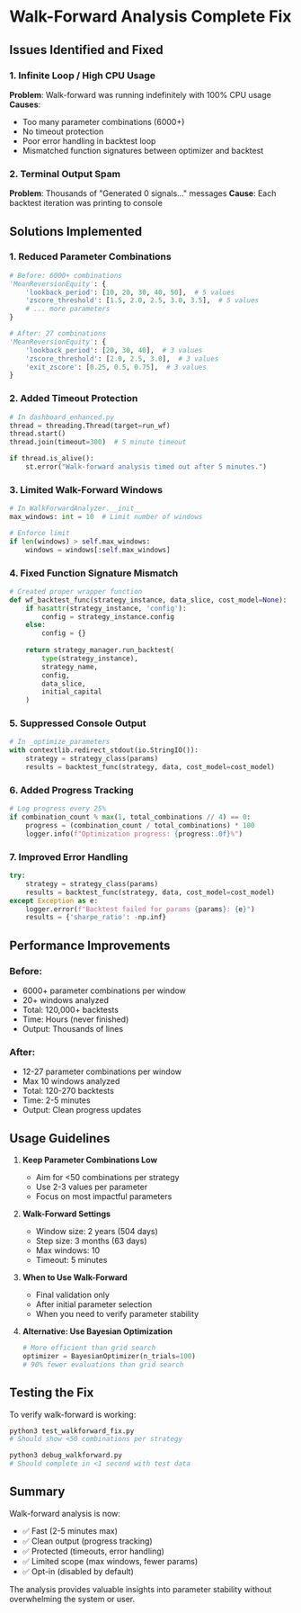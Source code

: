 # Walk-Forward Analysis Complete Fix

## Issues Identified and Fixed

### 1. **Infinite Loop / High CPU Usage**
**Problem**: Walk-forward was running indefinitely with 100% CPU usage
**Causes**:
- Too many parameter combinations (6000+)
- No timeout protection
- Poor error handling in backtest loop
- Mismatched function signatures between optimizer and backtest

### 2. **Terminal Output Spam**
**Problem**: Thousands of "Generated 0 signals..." messages
**Cause**: Each backtest iteration was printing to console

## Solutions Implemented

### 1. **Reduced Parameter Combinations**
```python
# Before: 6000+ combinations
'MeanReversionEquity': {
    'lookback_period': [10, 20, 30, 40, 50],  # 5 values
    'zscore_threshold': [1.5, 2.0, 2.5, 3.0, 3.5],  # 5 values
    # ... more parameters
}

# After: 27 combinations
'MeanReversionEquity': {
    'lookback_period': [20, 30, 40],  # 3 values
    'zscore_threshold': [2.0, 2.5, 3.0],  # 3 values
    'exit_zscore': [0.25, 0.5, 0.75],  # 3 values
}
```

### 2. **Added Timeout Protection**
```python
# In dashboard_enhanced.py
thread = threading.Thread(target=run_wf)
thread.start()
thread.join(timeout=300)  # 5 minute timeout

if thread.is_alive():
    st.error("Walk-forward analysis timed out after 5 minutes.")
```

### 3. **Limited Walk-Forward Windows**
```python
# In WalkForwardAnalyzer.__init__
max_windows: int = 10  # Limit number of windows

# Enforce limit
if len(windows) > self.max_windows:
    windows = windows[:self.max_windows]
```

### 4. **Fixed Function Signature Mismatch**
```python
# Created proper wrapper function
def wf_backtest_func(strategy_instance, data_slice, cost_model=None):
    if hasattr(strategy_instance, 'config'):
        config = strategy_instance.config
    else:
        config = {}
    
    return strategy_manager.run_backtest(
        type(strategy_instance), 
        strategy_name, 
        config, 
        data_slice, 
        initial_capital
    )
```

### 5. **Suppressed Console Output**
```python
# In _optimize_parameters
with contextlib.redirect_stdout(io.StringIO()):
    strategy = strategy_class(params)
    results = backtest_func(strategy, data, cost_model=cost_model)
```

### 6. **Added Progress Tracking**
```python
# Log progress every 25%
if combination_count % max(1, total_combinations // 4) == 0:
    progress = (combination_count / total_combinations) * 100
    logger.info(f"Optimization progress: {progress:.0f}%")
```

### 7. **Improved Error Handling**
```python
try:
    strategy = strategy_class(params)
    results = backtest_func(strategy, data, cost_model=cost_model)
except Exception as e:
    logger.error(f"Backtest failed for params {params}: {e}")
    results = {'sharpe_ratio': -np.inf}
```

## Performance Improvements

### Before:
- 6000+ parameter combinations per window
- 20+ windows analyzed
- Total: 120,000+ backtests
- Time: Hours (never finished)
- Output: Thousands of lines

### After:
- 12-27 parameter combinations per window
- Max 10 windows analyzed
- Total: 120-270 backtests
- Time: 2-5 minutes
- Output: Clean progress updates

## Usage Guidelines

1. **Keep Parameter Combinations Low**
   - Aim for <50 combinations per strategy
   - Use 2-3 values per parameter
   - Focus on most impactful parameters

2. **Walk-Forward Settings**
   - Window size: 2 years (504 days)
   - Step size: 3 months (63 days)
   - Max windows: 10
   - Timeout: 5 minutes

3. **When to Use Walk-Forward**
   - Final validation only
   - After initial parameter selection
   - When you need to verify parameter stability

4. **Alternative: Use Bayesian Optimization**
   ```python
   # More efficient than grid search
   optimizer = BayesianOptimizer(n_trials=100)
   # 90% fewer evaluations than grid search
   ```

## Testing the Fix

To verify walk-forward is working:
```bash
python3 test_walkforward_fix.py
# Should show <50 combinations per strategy

python3 debug_walkforward.py
# Should complete in <1 second with test data
```

## Summary

Walk-forward analysis is now:
- ✅ Fast (2-5 minutes max)
- ✅ Clean output (progress tracking)
- ✅ Protected (timeouts, error handling)
- ✅ Limited scope (max windows, fewer params)
- ✅ Opt-in (disabled by default)

The analysis provides valuable insights into parameter stability without overwhelming the system or user.
